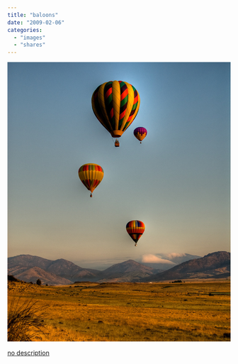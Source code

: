 ```yaml
---
title: "baloons"
date: "2009-02-06"
categories: 
  - "images"
  - "shares"
---
```


![](images/4wnP83SaFjmrk2th2OgpbSjYo1_1280.jpg)

[no description](http://pixdaus.com/single.php?id=121348)
